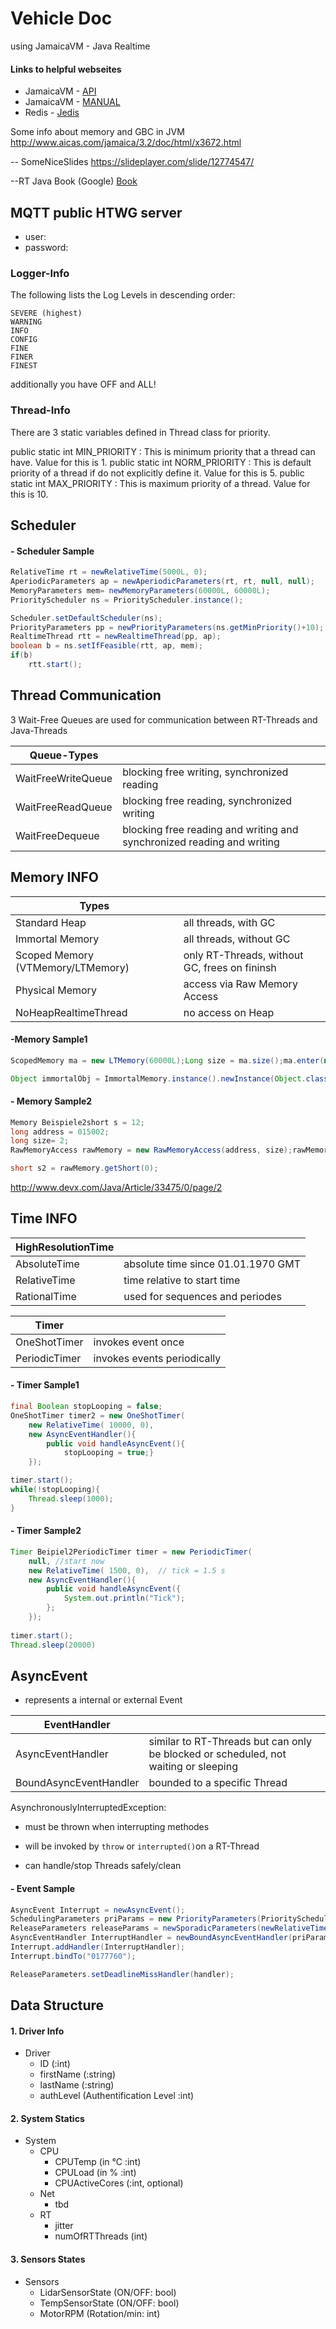 # Vehicle Doc

using JamaicaVM - Java Realtime

#### Links to helpful webseites

* JamaicaVM - [API](http://www.aicas.com/jamaica/8.2/doc/jamaica_api/index.html)
* JamaicaVM - [MANUAL](https://www.aicas.com/cms/sites/default/files/JamaicaVM-8.2-manual-web.pdf)
* Redis - [Jedis](https://www.javadoc.io/doc/redis.clients/jedis/3.1.0-m1)

Some info about memory and GBC in JVM
http://www.aicas.com/jamaica/3.2/doc/html/x3672.html

-- SomeNiceSlides
https://slideplayer.com/slide/12774547/



--RT Java Book (Google)
[Book](https://books.google.de/books?id=jzfhQ8Pb_k8C&pg=PP175&lpg=PP175&dq=ReleaseParameters+and+threads&source=bl&ots=d0hKz3xj2K&sig=ACfU3U1uLlaudSQ16nrQvaBtLA-eELlZQg&hl=de&sa=X&ved=2ahUKEwj-34zn1tTiAhXEUlAKHdpwCl8Q6AEwB3oECAYQAQ#v=onepage&q=overrun&f=false)



## MQTT public HTWG server

- user: 
- password:







### Logger-Info


The following lists the Log Levels in descending order:

    SEVERE (highest)
    WARNING
    INFO
    CONFIG
    FINE
    FINER
    FINEST

additionally you have OFF and ALL!


### Thread-Info

There are 3 static variables defined in Thread class for priority.

public static int MIN_PRIORITY		: 	This is minimum priority that a thread can have. Value for this is 1.
public static int NORM_PRIORITY		: 	This is default priority of a thread if do not explicitly define it. Value for this is 5.
public static int MAX_PRIORITY		: 	This is maximum priority of a thread. Value for this is 10.

## Scheduler

#### - Scheduler Sample

```java
RelativeTime rt = newRelativeTime(5000L, 0);
AperiodicParameters ap = newAperiodicParameters(rt, rt, null, null);
MemoryParameters mem= newMemoryParameters(60000L, 60000L);
PriorityScheduler ns = PriorityScheduler.instance();

Scheduler.setDefaultScheduler(ns);
PriorityParameters pp = newPriorityParameters(ns.getMinPriority()+10);
RealtimeThread rtt = newRealtimeThread(pp, ap);
boolean b = ns.setIfFeasible(rtt, ap, mem);
if(b)
    rtt.start();
```

## Thread Communication

3 Wait-Free Queues are used for communication between RT-Threads and Java-Threads

| Queue-Types        |                                                              |
| ------------------ | ------------------------------------------------------------ |
| WaitFreeWriteQueue | blocking free writing, synchronized reading                  |
| WaitFreeReadQueue  | blocking free reading, synchronized writing                  |
| WaitFreeDequeue    | blocking free reading and writing and synchronized reading and writing |



## Memory INFO

| Types                             |                                               |
| --------------------------------- | --------------------------------------------- |
| Standard Heap                     | all threads, with GC                          |
| Immortal Memory                   | all threads, without GC                       |
| Scoped Memory (VTMemory/LTMemory) | only RT-Threads, without GC, frees on fininsh |
| Physical Memory                   | access via Raw Memory Access                  |
| NoHeapRealtimeThread              | no access on Heap                             |

#### -Memory Sample1

```java
ScopedMemory ma = new LTMemory(60000L);Long size = ma.size();ma.enter(new Runnable(){public void run(){...}});

Object immortalObj = ImmortalMemory.instance().newInstance(Object.class);
```

#### - Memory Sample2

```java
Memory Beispiele2short s = 12;
long address = 015002;
long size= 2;
RawMemoryAccess rawMemory = new RawMemoryAccess(address, size);rawMemory.setShort(0, s);

short s2 = rawMemory.getShort(0);
```

http://www.devx.com/Java/Article/33475/0/page/2

## Time INFO

| HighResolutionTime |                                    |
| ------------------ | ---------------------------------- |
| AbsoluteTime       | absolute time since 01.01.1970 GMT |
| RelativeTime       | time relative to start time        |
| RationalTime       | used for sequences and periodes    |

| Timer         |                             |
| ------------- | --------------------------- |
| OneShotTimer  | invokes event once          |
| PeriodicTimer | invokes events periodically |

#### - Timer Sample1

```java
final Boolean stopLooping = false;
OneShotTimer timer2 = new OneShotTimer(
    new RelativeTime( 10000, 0), 
    new AsyncEventHandler(){
        public void handleAsyncEvent(){
            stopLooping = true;}
    });

timer.start();
while(!stopLooping){
    Thread.sleep(1000);
}
```

#### - Timer Sample2

```java
Timer Beipiel2PeriodicTimer timer = new PeriodicTimer(
    null, //start now
    new RelativeTime( 1500, 0),  // tick = 1.5 s
    new AsyncEventHandler(){
        public void handleAsyncEvent({
            System.out.println("Tick");
        };
	});
        
timer.start();
Thread.sleep(20000)
```



## AsyncEvent

- represents a internal or external Event

| EventHandler           |                                                              |
| ---------------------- | ------------------------------------------------------------ |
| AsyncEventHandler      | similar to RT-Threads but can only be blocked or scheduled, not waiting or sleeping |
| BoundAsyncEventHandler | bounded to a specific Thread                                 |

AsynchronouslyInterruptedException:

- must be thrown when interrupting methodes

- will be invoked by `throw` or `interrupted()`on a RT-Thread 

- can handle/stop Threads safely/clean

    

#### - Event Sample

```java
AsyncEvent Interrupt = newAsyncEvent();
SchedulingParameters priParams = new PriorityParameters(PriorityScheduler.instance().getMaxPriority());
ReleaseParameters releaseParams = newSporadicParameters(newRelativeTime(1,0));
AsyncEventHandler InterruptHandler = newBoundAsyncEventHandler(priParams, releaseParams, null, null, null, false, null);
Interrupt.addHandler(InterruptHandler);
Interrupt.bindTo("0177760");

ReleaseParameters.setDeadlineMissHandler(handler);
```



## Data Structure

#### 1. Driver Info
* Driver
  * ID                (:int)
  * firstName         (:string) 
  * lastName          (:string) 
  * authLevel         (Authentification Level :int) 

#### 2. System Statics
* System
  * CPU              
    * CPUTemp        (in °C :int)
    * CPULoad        (in  % :int)
    * CPUActiveCores (:int, optional)
  * Net
    * tbd
  * RT
    * jitter
    * numOfRTThreads (int)
#### 3. Sensors States
* Sensors
  * LidarSensorState (ON/OFF: bool)
  * TempSensorState  (ON/OFF: bool)
  * MotorRPM         (Rotation/min: int)
